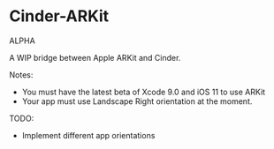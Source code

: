 # Cinder-ARKit

ALPHA

A WIP bridge between Apple ARKit and Cinder.

Notes:

- You must have the latest beta of Xcode 9.0 and iOS 11 to use ARKit
- Your app must use Landscape Right orientation at the moment.

TODO:
- Implement different app orientations
